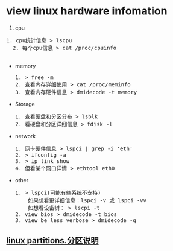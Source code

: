# view linux hardware infomation

1. cpu
  <pre>1. cpu统计信息 > lscpu
  2. 每个cpu信息 > cat /proc/cpuinfo
  </pre>
  
+ memory
  <pre>1. > free -m
  2. 查看内存详细使用 > cat /proc/meminfo
  3. 查看内存硬件信息 > dmidecode -t memory
  </pre>
  
+ Storage
  <pre>1. 查看硬盘和分区分布 > lsblk
  2. 看硬盘和分区详细信息 > fdisk -l
  </pre>
 
+ network 
  <pre>1. 网卡硬件信息 > lspci | grep -i 'eth'
  2. > ifconfig -a
  3. > ip link show
  4. 但看某个网口详情 > ethtool eth0
  </pre>
  
+ other
  <pre>1. > lspci(可能有些系统不支持)
      如果想看更详细信息：lspci -v 或 lspci -vv
      如想看设备树： > lscpi -t
  2. view bios > dmidecode -t bios
  3. view be less verbose > dmidecode -q
  </pre>
  
## [linux partitions.分区说明](linuxpartitions.md)
   